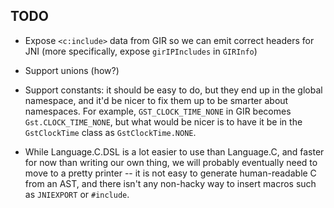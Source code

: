 ## TODO

 * Expose `<c:include>` data from GIR so we can emit correct headers for JNI
   (more specifically, expose `girIPIncludes` in `GIRInfo`)

 * Support unions (how?)

 * Support constants: it should be easy to do, but they end up in the global
   namespace, and it'd be nicer to fix them up to be smarter about namespaces.
   For example, `GST_CLOCK_TIME_NONE` in GIR becomes `Gst.CLOCK_TIME_NONE`, but
   what would be nicer is to have it be in the `GstClockTime` class as
   `GstClockTime.NONE`.

 * While Language.C.DSL is a lot easier to use than Language.C, and faster for
   now than writing our own thing, we will probably eventually need to move to
   a pretty printer -- it is not easy to generate human-readable C from an AST,
   and there isn't any non-hacky way to insert macros such as `JNIEXPORT` or
   `#include`.

